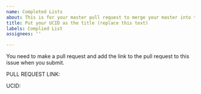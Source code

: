 ```yaml
---
name: Completed Lists
about: This is for your master pull request to merge your master into this repo.
title: Put your UCID as the title (replace this text)
labels: Complied List
assignees: ''

---
```


You need to make a pull request and add the link to the pull request to this issue when you submit.  

PULL REQUEST LINK:

UCID:
